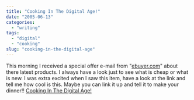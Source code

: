 ```yaml
---
title: "Cooking In The Digital Age!"
date: "2005-06-13"
categories:
  - "writing"
tags:
  - "digital"
  - "cooking"
slug: "cooking-in-the-digital-age"
---
```


This morning I received a special offer e-mail from "[ebuyer.com](https://www.ebuyer.com)" about there latest products. I always have a look just to see what is cheap or what is new. I was extra excited when I saw this item, have a look at the link and tell me how cool is this. Maybe you can link it up and tell it to make your dinner!! [Cooking In The Digital Age!](https://www.ebuyer.com/)
